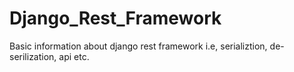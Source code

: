 # Django_Rest_Framework

Basic information about django rest framework i.e, serializtion, de-serilization, api etc.
